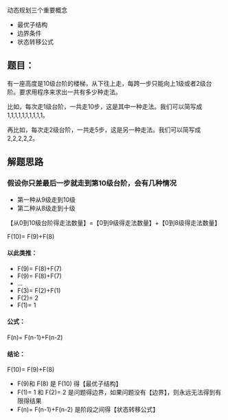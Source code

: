 动态规划三个重要概念
* 最优子结构
* 边界条件
* 状态转移公式

## 题目：
有一座高度是10级台阶的楼梯，从下往上走，每跨一步只能向上1级或者2级台阶。要求用程序来求出一共有多少种走法。

比如，每次走1级台阶，一共走10步，这是其中一种走法。我们可以简写成 1,1,1,1,1,1,1,1,1,1。

再比如，每次走2级台阶，一共走5步，这是另一种走法。我们可以简写成 2,2,2,2,2。

## 解题思路

### 假设你只差最后一步就走到第10级台阶，会有几种情况

* 第一种从9级走到10级
* 第二种从8级走到十级

【从0到10级台阶得走法数量】=【0到9级得走法数量】+【0到8级得走法数量】

 F(10)= F(9)+F(8)
 #### 以此类推：
 
 * F(9)= F(8)+F(7)
 * F(9)= F(8)+F(7)
 * ...
 * F(3)= F(2)+F(1)
 * F(2)= 2
 * F(1)= 1
 
 #### 公式：
  F(n)= F(n-1)+F(n-2)
  
  ####  结论：
  
  F(10)= F(9)+F(8)
  
  * F(9)和 F(8) 是 F(10) 得【最优子结构】
  * F(1)= 1 和  F(2)= 2 是问题得边界，如果问题没有【边界】，则永远无法得到有限得结果
  * F(n)= F(n-1)+F(n-2) 是阶段之间得【状态转移公式】
  
  
